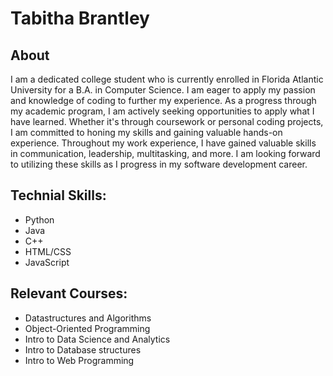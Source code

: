# Tabitha Brantley 

## About
I am a dedicated college student who is currently enrolled in Florida Atlantic University for a B.A. in Computer Science. I am eager to apply my passion and knowledge of coding to further my experience.
As a progress through my academic program, I am actively seeking opportunities to apply what I have learned.  Whether it's through coursework or personal coding projects, I am committed to honing my skills and gaining valuable hands-on experience. Throughout my work experience, I have gained valuable skills in communication, leadership, multitasking, and more. I am looking forward to utilizing these skills as I progress in my software development career.

## Technial Skills: 
* Python
* Java
* C++
* HTML/CSS
* JavaScript

## Relevant Courses:
* Datastructures and Algorithms
* Object-Oriented Programming
* Intro to Data Science and Analytics
* Intro to Database structures
* Intro to Web Programming
